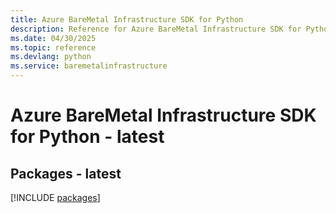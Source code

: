```yaml
---
title: Azure BareMetal Infrastructure SDK for Python
description: Reference for Azure BareMetal Infrastructure SDK for Python
ms.date: 04/30/2025
ms.topic: reference
ms.devlang: python
ms.service: baremetalinfrastructure
---
```

# Azure BareMetal Infrastructure SDK for Python - latest
## Packages - latest
[!INCLUDE [packages](baremetal-infrastructure-index.md)]